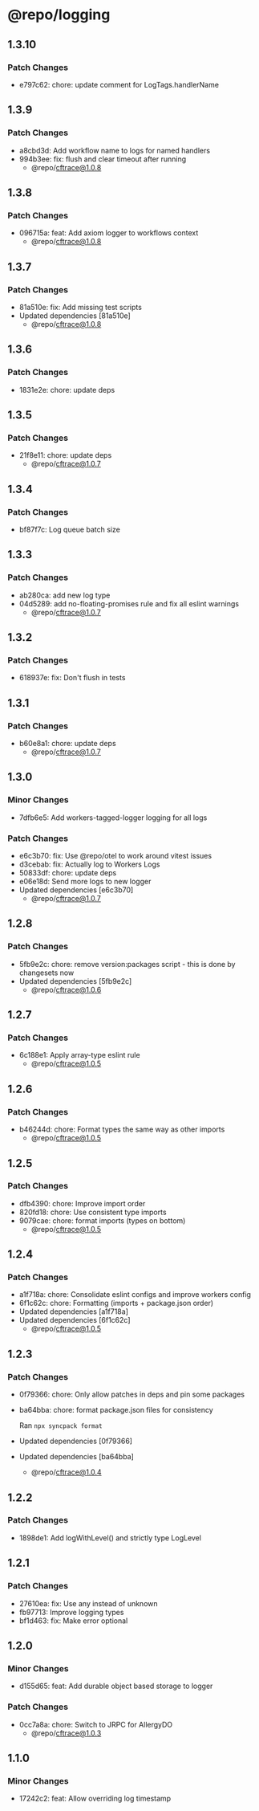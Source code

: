# @repo/logging

## 1.3.10

### Patch Changes

- e797c62: chore: update comment for LogTags.handlerName

## 1.3.9

### Patch Changes

- a8cbd3d: Add workflow name to logs for named handlers
- 994b3ee: fix: flush and clear timeout after running
  - @repo/cftrace@1.0.8

## 1.3.8

### Patch Changes

- 096715a: feat: Add axiom logger to workflows context
  - @repo/cftrace@1.0.8

## 1.3.7

### Patch Changes

- 81a510e: fix: Add missing test scripts
- Updated dependencies [81a510e]
  - @repo/cftrace@1.0.8

## 1.3.6

### Patch Changes

- 1831e2e: chore: update deps

## 1.3.5

### Patch Changes

- 21f8e11: chore: update deps
  - @repo/cftrace@1.0.7

## 1.3.4

### Patch Changes

- bf87f7c: Log queue batch size

## 1.3.3

### Patch Changes

- ab280ca: add new log type
- 04d5289: add no-floating-promises rule and fix all eslint warnings
  - @repo/cftrace@1.0.7

## 1.3.2

### Patch Changes

- 618937e: fix: Don't flush in tests

## 1.3.1

### Patch Changes

- b60e8a1: chore: update deps
  - @repo/cftrace@1.0.7

## 1.3.0

### Minor Changes

- 7dfb6e5: Add workers-tagged-logger logging for all logs

### Patch Changes

- e6c3b70: fix: Use @repo/otel to work around vitest issues
- d3cebab: fix: Actually log to Workers Logs
- 50833df: chore: update deps
- e06e18d: Send more logs to new logger
- Updated dependencies [e6c3b70]
  - @repo/cftrace@1.0.7

## 1.2.8

### Patch Changes

- 5fb9e2c: chore: remove version:packages script - this is done by changesets now
- Updated dependencies [5fb9e2c]
  - @repo/cftrace@1.0.6

## 1.2.7

### Patch Changes

- 6c188e1: Apply array-type eslint rule
  - @repo/cftrace@1.0.5

## 1.2.6

### Patch Changes

- b46244d: chore: Format types the same way as other imports
  - @repo/cftrace@1.0.5

## 1.2.5

### Patch Changes

- dfb4390: chore: Improve import order
- 820fd18: chore: Use consistent type imports
- 9079cae: chore: format imports (types on bottom)
  - @repo/cftrace@1.0.5

## 1.2.4

### Patch Changes

- a1f718a: chore: Consolidate eslint configs and improve workers config
- 6f1c62c: chore: Formatting (imports + package.json order)
- Updated dependencies [a1f718a]
- Updated dependencies [6f1c62c]
  - @repo/cftrace@1.0.5

## 1.2.3

### Patch Changes

- 0f79366: chore: Only allow patches in deps and pin some packages
- ba64bba: chore: format package.json files for consistency

  Ran `npx syncpack format`

- Updated dependencies [0f79366]
- Updated dependencies [ba64bba]
  - @repo/cftrace@1.0.4

## 1.2.2

### Patch Changes

- 1898de1: Add logWithLevel() and strictly type LogLevel

## 1.2.1

### Patch Changes

- 27610ea: fix: Use any instead of unknown
- fb97713: Improve logging types
- bf1d463: fix: Make error optional

## 1.2.0

### Minor Changes

- d155d65: feat: Add durable object based storage to logger

### Patch Changes

- 0cc7a8a: chore: Switch to JRPC for AllergyDO
  - @repo/cftrace@1.0.3

## 1.1.0

### Minor Changes

- 17242c2: feat: Allow overriding log timestamp
